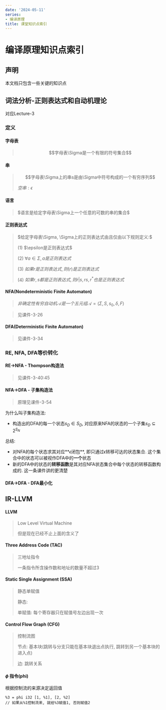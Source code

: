 ```yaml
---
date: '2024-05-11'
series:
- 编译原理
title: 课堂知识点索引
---
```


# 编译原理知识点索引

## 声明

本文档只包含一些关键的知识点

## 词法分析-正则表达式和自动机理论

对应Lecture-3

### 定义

#### 字母表

> $$字母表\Sigma是一个有限的符号集合$$

#### 串

> $$字母表\Sigma上的串s是由\Sigma中符号构成的一个有穷序列$$
>
> $空串:\epsilon$

#### 语言

> $语言是给定字母表\Sigma上一个任意的可数的串的集合$

#### 正则表达式

> $给定字母表\Sigma, \Sigma上的正则表达式由且仅由以下规则定义:$
>
> (1) $\epsilon是正则表达式$
>
> (2) $\forall a\in\Sigma, a是正则表达式$
>
> (3) $如果r是正则表达式, 则(r)是正则表达式$
>
> (4) $如果r, s都是正则表达式, 则 r|s, rs, r^*也是正则表达式$

#### NFA(Nondeterministic Finite Automaton)

>$非确定性有穷自动机\mathcal{A}是一个五元组\mathcal{A}=(\Sigma,S,s_0,\delta,F)$

>见课件-3-26

#### DFA(Deterministic Finite Automaton)

> 见课件-3-34

### RE, NFA, DFA等价转化

#### RE->NFA - Thompson构造法

> 见课件-3-40:45

#### NFA->DFA - 子集构造法

> 原理见课件-3-54

为什么叫子集构造法:

- 构造出的DFA的每一个状态$s_D\in S_D$, 对应原来NFA的状态的一个子集$s_D\subseteq 2^{S_N}$

总结: 

- 对NFA的每个状态求其对应**$\epsilon$闭包**, 即只通过$\epsilon$转移可达的状态集合. 这个集合中的状态可以被视作DFA中的**一个**状态
- 新的DFA中的状态的**转移函数**是其对应NFA状态集合中每个状态的转移函数构成的. 这一条课件讲的更清楚

#### DFA->DFA - DFA最小化

## IR-LLVM

#### LLVM

> Low Level Virtual Machine
>
> 但是现在已经不止上面的含义了

#### Three Address Code (TAC)

> 三地址指令
>
> 一条指令所含操作数和地址的数量不超过3

#### Static Single Assignment (SSA)

>静态单赋值
>
>静态: 
>
>单赋值: 每个寄存器只在赋值号左边出现一次

#### Control Flow Graph (CFG)

> 控制流图
>
> 节点: 基本块(跳转与分支只能在基本块退出点执行, 跳转到另一个基本块的进入点)
>
> 边: 跳转关系

#### $\phi$ 指令(phi)

根据控制流的来源决定返回值

```
%3 = phi i32 [1, %1], [2, %2]
// 如果从%1控制流来, 就给%3赋值1, 否则赋值2
```